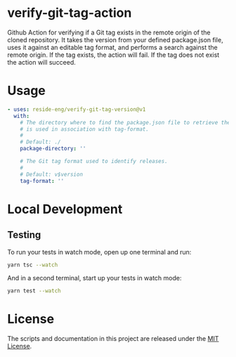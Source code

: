 # verify-git-tag-action

Github Action for verifying if a Git tag exists in the remote origin of the cloned repository. It takes the version from your defined package.json file, uses it against an editable tag format, and performs a search against the remote origin. If the tag exists, the action will fail. If the tag does not exist the action will succeed.

# Usage

<!-- start usage -->
<!-- Warning: Content between these comments is auto-generated. Do NOT manually edit. -->
```yaml
- uses: reside-eng/verify-git-tag-version@v1
  with:
    # The directory where to find the package.json file to retrieve the version which
    # is used in association with tag-format.
    #
    # Default: ./
    package-directory: ''

    # The Git tag format used to identify releases.
    #
    # Default: v$version
    tag-format: ''
```
<!-- end usage -->

# Local Development

## Testing

To run your tests in watch mode, open up one terminal and run:

```sh
yarn tsc --watch
```

And in a second terminal, start up your tests in watch mode:

```sh
yarn test --watch
```

# License

The scripts and documentation in this project are released under the [MIT License](LICENSE).
